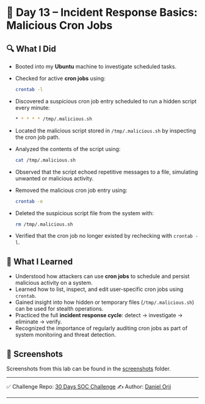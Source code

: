 # 📅 Day 13 – Incident Response Basics: Malicious Cron Jobs

## 🔍 What I Did

* Booted into my **Ubuntu** machine to investigate scheduled tasks.

* Checked for active **cron jobs** using:

  ```bash
  crontab -l
  ```

* Discovered a suspicious cron job entry scheduled to run a hidden script every minute:

  ```bash
  * * * * * /tmp/.malicious.sh
  ```

* Located the malicious script stored in `/tmp/.malicious.sh` by inspecting the cron job path.

* Analyzed the contents of the script using:

  ```bash
  cat /tmp/.malicious.sh
  ```

* Observed that the script echoed repetitive messages to a file, simulating unwanted or malicious activity.

* Removed the malicious cron job entry using:

  ```bash
  crontab -e
  ```

* Deleted the suspicious script file from the system with:

  ```bash
  rm /tmp/.malicious.sh
  ```

* Verified that the cron job no longer existed by rechecking with `crontab -l`.

## 🧠 What I Learned

* Understood how attackers can use **cron jobs** to schedule and persist malicious activity on a system.
* Learned how to list, inspect, and edit user-specific cron jobs using `crontab`.
* Gained insight into how hidden or temporary files (`/tmp/.malicious.sh`) can be used for stealth operations.
* Practiced the full **incident response cycle**: detect → investigate → eliminate → verify.
* Recognized the importance of regularly auditing cron jobs as part of system monitoring and threat detection.

## 📸 Screenshots

Screenshots from this lab can be found in the [screenshots](./screenshots) folder.

---

✅ Challenge Repo: [30 Days SOC Challenge](https://github.com/0xrajneesh/30-Days-SOC-Challenge-Beginner)
✍️ Author: [Daniel Orji](https://www.linkedin.com/in/danielorji1542002)

---

